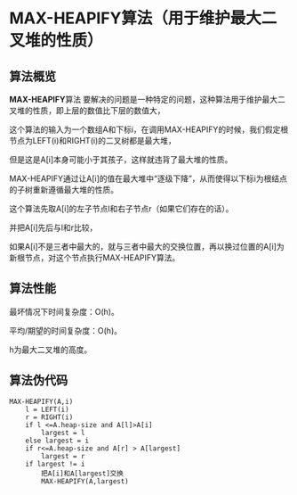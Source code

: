 MAX-HEAPIFY算法（用于维护最大二叉堆的性质）
===============================

算法概览
---------

**MAX-HEAPIFY**算法 要解决的问题是一种特定的问题，这种算法用于维护最大二叉堆的性质，即上层的数值比下层的数值大，

这个算法的输入为一个数组A和下标i，在调用MAX-HEAPIFY的时候，我们假定根节点为LEFT(i)和RIGHT(i)的二叉树都是最大堆，

但是这是A[i]本身可能小于其孩子，这样就违背了最大堆的性质。

MAX-HEAPIFY通过让A[i]的值在最大堆中“逐级下降”，从而使得以下标i为根结点的子树重新遵循最大堆的性质。

这个算法先取A[i]的左子节点l和右子节点r（如果它们存在的话）。

并把A[i]先后与l和r比较，

如果A[i]不是三者中最大的，就与三者中最大的交换位置，再以换过位置的A[i]为新根节点，对这个节点执行MAX-HEAPIFY算法。

算法性能
---------

最坏情况下时间复杂度：O(h)。

平均/期望的时间复杂度：O(h)。

h为最大二叉堆的高度。

算法伪代码
-----------

```
MAX-HEAPIFY(A,i)
	l = LEFT(i)
	r = RIGHT(i)
	if l <=A.heap-size and A[l]>A[i]
		largest = l
	else largest = i
	if r<=A.heap-size and A[r] > A[largest]
		largest = r
	if largest != i
		把A[i]和A[largest]交换
		MAX-HEAPIFY(A,largest)
		
```